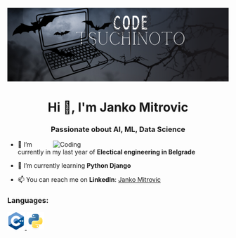 <p align="center">
  <img src="Code.png" alt="Banner">
</p>
<h1 align="center">Hi 👋, I'm Janko Mitrovic</h1>
<h3 align="center">Passionate obout AI, ML, Data Science</h3>
<img align="right" alt="Coding" width="400" src="http://www.animated-gifs.fr/category_war/ninjas/64728481.gif">

- 🔭 I’m currently in my last year of **Electical engineering in Belgrade**

- 🌱 I’m currently learning **Python Django**

- 📫 You can reach me on **LinkedIn**: [Janko Mitrovic](https://www.linkedin.com/in/jankomitrovic/)



<h3 align="left">Languages:</h3>
<p align="left"> <a href="https://www.w3schools.com/cpp/" target="_blank" rel="noreferrer"> <img src="https://raw.githubusercontent.com/devicons/devicon/master/icons/cplusplus/cplusplus-original.svg" alt="cplusplus" width="40" height="40"/> </a> <a href="https://www.python.org" target="_blank" rel="noreferrer"> <img src="https://raw.githubusercontent.com/devicons/devicon/master/icons/python/python-original.svg" alt="python" width="40" height="40"/> </a> </p>

